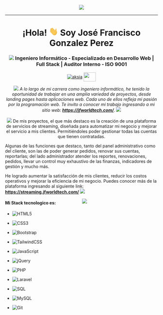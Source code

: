 <p align="center">
  <img src="https://jfworldtech.com/img/portada_meta.jpg" height="200"/>
</p>
<hr>
<h1 align="center">¡Hola! <img src="https://raw.githubusercontent.com/ABSphreak/ABSphreak/master/gifs/Hi.gif" width="30px"> Soy José Francisco Gonzalez Perez</h1>
<h3 align="center"><picture><img src = "https://github.com/7oSkaaa/7oSkaaa/blob/main/Images/about_me.gif?raw=true" width = 50px></picture> Ingeniero Informático - Especializado en Desarrollo Web | Full Stack | Auditor Interno - ISO 9001 </h3>
<p align="center">
<a href="https://www.linkedin.com/in/aksia/" target="blank"><img align="center" src="https://cdn.jsdelivr.net/npm/simple-icons@3.0.1/icons/linkedin.svg" alt="aksia" height="30" width="40" /></a>
 <a href = "mailto: 123jfgonzalez@gmail.com"><img align="center" src="https://simpleicons.org/icons/gmail.svg" height="30" width="40" /></a>
</p>
</p>

<p align="center">
  <em>
<picture> <img src = "https://github.com/7oSkaaa/7oSkaaa/blob/main/Images/OS.gif?raw=true" width = 50px>  </picture>  A lo largo de mi carrera como ingeniero informático, he tenido la oportunidad de trabajar en una amplia variedad de proyectos, desde landing pages hasta aplicaciones web. Cada uno de ellos refleja mi pasión por la programación web. Te invito a conocer mi trabajo ingresando a mi sitio web:  <a href="https://jfworldtech.com/"> <b>https://jfworldtech.com/</b></a>. <img src="https://github.com/TheDudeThatCode/TheDudeThatCode/blob/master/Assets/Developer.gif" width="30px"> <br> 
 </em> <br>
  
  <span>
   <img src="https://media.giphy.com/media/VgCDAzcKvsR6OM0uWg/giphy.gif" width="50" /> De mis proyectos, el que más destaco es la creación de una plataforma de servicios de streaming, diseñada para automatizar mi negocio y mejorar el servicio a mis clientes. Permitiéndoles poder gestionar todas las cuentas que tienen contratadas. 

Algunas de las funciones que destaco, tanto del panel administrativo como del cliente, son las de poder generar pedidos, renovar sus cuentas, reportarlas; del lado administrador atender los reportes, renovaciones, pedidos, llevar un control muy exhaustivo de las finanzas, indicadores de gestión y mucho más. <br>

He logrado aumentar la satisfacción de mis clientes, reducir los costos operativos y mejorar la eficiencia de mi negocio. Puedes conocer más de la plataforma ingresando al siguiente link: <a href="https://streaming.jfworldtech.com/"> <b>https://streaming.jfworldtech.com/</b></a> <img src="https://github.com/TheDudeThatCode/TheDudeThatCode/blob/master/Assets/Rocket.gif" width="18px">

</p>

<picture> <img align="right" src="https://github.com/7oSkaaa/7oSkaaa/blob/main/Images/Right_Side.gif?raw=true" width = 250px></picture>

<h4>Mi Stack tecnologico es:</h4>
 
*  ![HTML5](https://img.shields.io/badge/HTML5-%23E34F26.svg?style=for-the-badge&logo=html5&logoColor=white)
*   ![CSS3](https://img.shields.io/badge/CSS3-%231572B6.svg?style=for-the-badge&logo=css3&logoColor=white)
*   ![Bootstrap](https://img.shields.io/badge/Bootstrap-%237952B3.svg?style=for-the-badge&logo=bootstrap&logoColor=white)

*  ![TailwindCSS](https://img.shields.io/badge/TailwindCSS-%2306B6D4.svg?style=for-the-badge&logo=tailwind-css&logoColor=white)
*   ![JavaScript](https://img.shields.io/badge/JavaScript-%23F7DF1E.svg?style=for-the-badge&logo=javascript&logoColor=black)
* ![jQuery](https://img.shields.io/badge/jQuery-%230769AD.svg?style=for-the-badge&logo=jquery&logoColor=white)
*   ![PHP](https://img.shields.io/badge/PHP-%23777BB4.svg?style=for-the-badge&logo=php&logoColor=white)
*    ![Laravel](https://img.shields.io/badge/Laravel-%23FF2D20.svg?style=for-the-badge&logo=laravel&logoColor=white)
*  ![SQL](https://img.shields.io/badge/SQL-%23FF2D20.svg?style=for-the-badge&logo=sql&logoColor=white)
*   ![MySQL](https://img.shields.io/badge/MySQL-%234479A1.svg?style=for-the-badge&logo=mysql&logoColor=white)
*   ![Git](https://img.shields.io/badge/Git-%23F05032.svg?style=for-the-badge&logo=git&logoColor=white)

